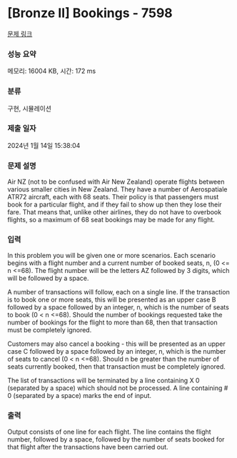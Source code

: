 # [Bronze II] Bookings - 7598 

[문제 링크](https://www.acmicpc.net/problem/7598) 

### 성능 요약

메모리: 16004 KB, 시간: 172 ms

### 분류

구현, 시뮬레이션

### 제출 일자

2024년 1월 14일 15:38:04

### 문제 설명

<p>Air NZ (not to be confused with Air New Zealand) operate flights between various smaller cities in New Zealand. They have a number of Aerospatiale ATR72 aircraft, each with 68 seats. Their policy is that passengers must book for a particular flight, and if they fail to show up then they lose their fare. That means that, unlike other airlines, they do not have to overbook flights, so a maximum of 68 seat bookings may be made for any flight. </p>

### 입력 

 <p>In this problem you will be given one or more scenarios. Each scenario begins with a flight number and a current number of booked seats, n, (0 <= n <=68). The flight number will be the letters AZ followed by 3 digits, which will be followed by a space.</p>

<p>A number of transactions will follow, each on a single line. If the transaction is to book one or more seats, this will be presented as an upper case B followed by a space followed by an integer, n, which is the number of seats to book (0 < n <=68). Should the number of bookings requested take the number of bookings for the flight to more than 68, then that transaction must be completely ignored.</p>

<p>Customers may also cancel a booking - this will be presented as an upper case C followed by a space followed by an integer, n, which is the number of seats to cancel (0 < n <=68). Should n be greater than the number of seats currently booked, then that transaction must be completely ignored.</p>

<p>The list of transactions will be terminated by a line containing X 0 (separated by a space) which should not be processed. A line containing # 0 (separated by a space) marks the end of input. </p>

### 출력 

 <p>Output consists of one line for each flight. The line contains the flight number, followed by a space, followed by the number of seats booked for that flight after the transactions have been carried out.</p>


